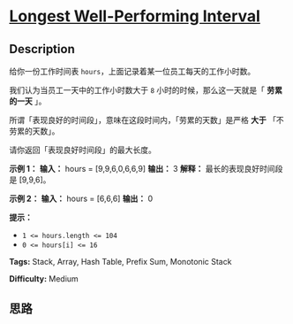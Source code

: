# [Longest Well-Performing Interval][title]

## Description

给你一份工作时间表 `hours`，上面记录着某一位员工每天的工作小时数。

我们认为当员工一天中的工作小时数大于 `8` 小时的时候，那么这一天就是「 **劳累的一天** 」。

所谓「表现良好的时间段」，意味在这段时间内，「劳累的天数」是严格 **大于** 「不劳累的天数」。

请你返回「表现良好时间段」的最大长度。



**示例 1：**
            **输入：** hours = [9,9,6,0,6,6,9]    **输出：** 3    **解释：** 最长的表现良好时间段是 [9,9,6]。

**示例 2：**
            **输入：** hours = [6,6,6]    **输出：** 0    



**提示：**

  * `1 <= hours.length <= 104`
  * `0 <= hours[i] <= 16`


**Tags:** Stack, Array, Hash Table, Prefix Sum, Monotonic Stack

**Difficulty:** Medium

## 思路

[title]: https://leetcode-cn.com/problems/longest-well-performing-interval
